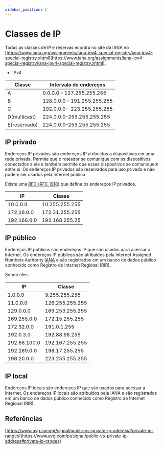 ```yaml
---
sidebar_position: 2
---
```


# Classes de IP

Todas as classes de IP e reservas econtra no site da IANA no [https://www.iana.org/assignments/iana-ipv4-special-registry/iana-ipv4-special-registry.xhtml](https://www.iana.org/assignments/iana-ipv4-special-registry/iana-ipv4-special-registry.xhtml).

- IPv4

| Classe       | Intervalo de endereços      |
| ------------ | --------------------------- |
| A            | 0.0.0.0 – 127.255.255.255   |
| B            | 128.0.0.0 – 191.255.255.255 |
| C            | 192.0.0.0 – 223.255.255.255 |
| D(multicast) | 224.0.0.0–255.255.255.255   |
| E(reservado) | 224.0.0.0–255.255.255.255   |

## IP privado

Endereços IP privados são endereços IP atribuídos a dispositivos em uma rede privada. Permite que o roteador se comunique com os dispositivos conectados a ele e também permite que esses dispositivos se comuniquem entre si. Os endereços IP privados são reservados para uso privado e não podem ser usados ​​pela Internet pública.

Existe uma [RFC (RFC 1918)](https://www.rfc-editor.org/rfc/rfc1918) que define os endereços IP privados.

| IP          | Classe         |
| ----------- | -------------- |
| 10.0.0.0    | 10.255.255.255 |
| 172.16.0.0  | 172.31.255.255 |
| 192.168.0.0 | 192.168.255.25 |

## IP público

Endereços IP públicos são endereços IP que são usados ​​para acessar a Internet. Os endereços IP públicos são atribuídos pela Internet Assigned Numbers Authority [IANA](https://www.iana.org/assignments/ipv4-address-space/ipv4-address-space.xhtml) e são registrados em um banco de dados público conhecido como Registro de Internet Regional (RIR).

Sendo eles:

| IP           | Classe          |
| ------------ | --------------- |
| 1.0.0.0      | 9.255.255.255   |
| 11.0.0.0     | 126.255.255.255 |
| 129.0.0.0    | 169.253.255.255 |
| 169.255.0.0  | 172.15.255.255  |
| 172.32.0.0   | 191.0.1.255     |
| 192.0.3.0    | 192.88.98.255   |
| 192.88.100.0 | 192.167.255.255 |
| 192.169.0.0  | 198.17.255.255  |
| 198.20.0.0   | 223.255.255.255 |

## IP local

Endereços IP locais são endereços IP que são usados ​​para acessar a Internet. Os endereços IP locais são atribuídos pela IANA e são registrados em um banco de dados público conhecido como Registro de Internet Regional (RIR).

## Referências

[https://www.avg.com/pt/signal/public-vs-private-ip-address#private-ip-ranges](https://www.avg.com/pt/signal/public-vs-private-ip-address#private-ip-ranges)
